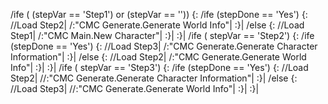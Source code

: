 /ife ( (stepVar == 'Step1') or (stepVar == '')) {:
	/ife (stepDone == 'Yes') {:
		//Load Step2|
		/:"CMC Generate.Generate World Info"|
	:}|
	/else {:
		//Load Step1|
		/:"CMC Main.New Character"|
	:}|
:}|
/ife ( stepVar == 'Step2') {:
	/ife (stepDone == 'Yes') {:
		//Load Step3|
		/:"CMC Generate.Generate Character Information"|
	:}|
	/else {:
		//Load Step2|
		/:"CMC Generate.Generate World Info"|
	:}|
:}|
/ife ( stepVar == 'Step3') {:
	/ife (stepDone == 'Yes') {:
		//Load Step2|
		//:"CMC Generate.Generate Character Information"|
	:}|
	/else {:
		//Load Step3|
		//:"CMC Generate.Generate World Info"|
	:}|
:}|